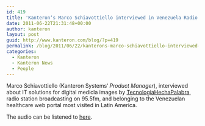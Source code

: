 ```yaml
---
id: 419
title: 'Kanteron‘s Marco Schiavottiello interviewed in Venezuela Radio Station'
date: 2011-06-22T21:31:48+00:00
author: kanteron
layout: post
guid: http://www.kanteron.com/blog/?p=419
permalink: /blog/2011/06/22/kanterons-marco-schiavottiello-interviewed-in-venezuela-radio-station/
categories:
  - Kanteron
  - Kanteron News
  - People
---
```

Marco Schiavottiello (Kanteron Systems‘ _Product Manager_), interviewed about IT solutions for digital medicla images by [TecnologiaHechaPalabra](http://www.tecnologiahechapalabra.com/salud/), radio station broadcasting on 95.5fm, and belonging to the Venezuelan healthcare web portal most visited in Latin America.

The audio can be listened to [here](http://www.tecnologiahechapalabra.com/archivo/media.asp?i=660).